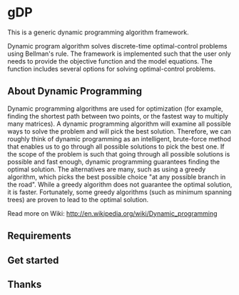 gDP
===

This is a generic dynamic programming algorithm framework.

Dynamic program algorithm solves discrete-time optimal-control problems using Bellman's rule. The framework is implemented such that the user only needs to provide the objective function and the model equations. The function includes several options for solving optimal-control problems. 


About Dynamic Programming
--------------

Dynamic programming algorithms are used for optimization (for example, finding the shortest path between two points, or the fastest way to multiply many matrices). A dynamic programming algorithm will examine all possible ways to solve the problem and will pick the best solution. Therefore, we can roughly think of dynamic programming as an intelligent, brute-force method that enables us to go through all possible solutions to pick the best one. If the scope of the problem is such that going through all possible solutions is possible and fast enough, dynamic programming guarantees finding the optimal solution. The alternatives are many, such as using a greedy algorithm, which picks the best possible choice "at any possible branch in the road". While a greedy algorithm does not guarantee the optimal solution, it is faster. Fortunately, some greedy algorithms (such as minimum spanning trees) are proven to lead to the optimal solution.

Read more on Wiki: http://en.wikipedia.org/wiki/Dynamic_programming


Requirements
--------------


Get started
--------------


Thanks
--------------


